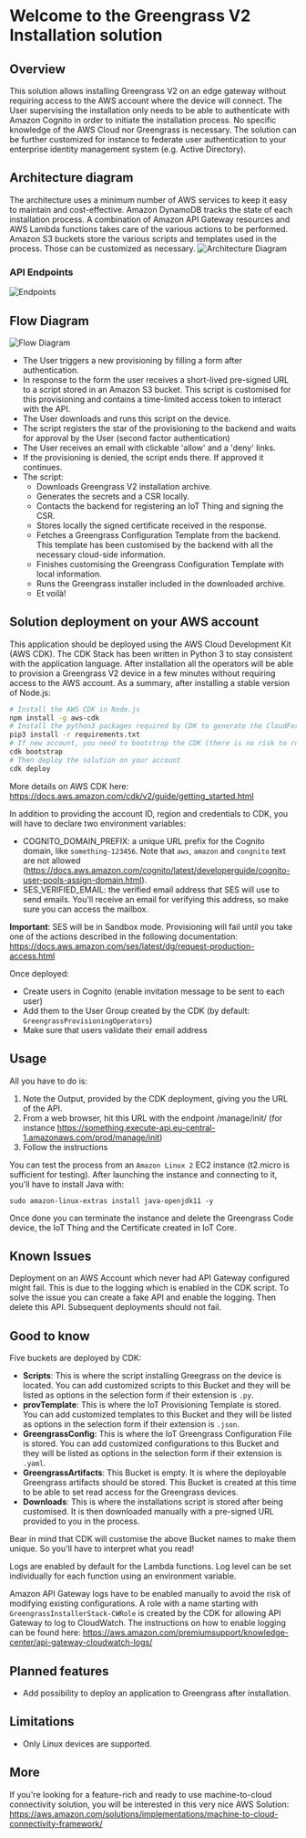 # Welcome to the Greengrass V2 Installation solution

## Overview
This solution allows installing Greengrass V2 on an edge gateway without requiring access to the AWS account
where the device will connect. The User supervising the installation only needs to be able to authenticate
with Amazon Cognito in order to initiate the installation process. No specific knowledge of the AWS Cloud nor
Greengrass is necessary. The solution can be further customized for instance to federate user authentication to
your enterprise identity management system (e.g. Active Directory).

## Architecture diagram
The architecture uses a minimum number of AWS services to keep it easy to maintain and cost-effective.
Amazon DynamoDB tracks the state of each installation process.
A combination of Amazon API Gateway resources and AWS Lambda functions takes care of the various actions to be
performed.
Amazon S3 buckets store the various scripts and templates used in the process. Those can be customized as necessary.
![Architecture Diagram](./doc/ArchitectureDiagrams-OverallArchitecture.png)

### API Endpoints
![Endpoints](./doc/ArchitectureDiagrams-APIEndpoints.png)

## Flow Diagram
![Flow Diagram](./doc/ArchitectureDiagrams-FlowDiagram.png)

* The User triggers a new provisioning by filling a form after authentication.
* In response to the form the user receives a short-lived pre-signed URL to a script stored in an Amazon S3 bucket.
This script is customised for this provisioning and contains a time-limited access token to interact with the API.
* The User downloads and runs this script on the device.
* The script registers the star of the provisioning to the backend and waits for approval by the User (second factor authentication)
* The User receives an email with clickable 'allow' and a 'deny' links.
* If the provisioning is denied, the script ends there. If approved it continues.
* The script:
  * Downloads Greengrass V2 installation archive.
  * Generates the secrets and a CSR locally.
  * Contacts the backend for registering an IoT Thing and signing the CSR.
  * Stores locally the signed certificate received in the response.
  * Fetches a Greengrass Configuration Template from the backend. This template has been customised by the backend 
with all the necessary cloud-side information.
  * Finishes customising the Greengrass Configuration Template with local information.
  * Runs the Greengrass installer included in the downloaded archive.
  * Et voilà!

## Solution deployment on your AWS account

This application should be deployed using the AWS Cloud Development Kit (AWS CDK).
The CDK Stack has been written in Python 3 to stay consistent with the application language.
After installation all the operators will be able to provision a Greengrass V2 device in a few minutes without
requiring access to the AWS account.
As a summary, after installing a stable version of Node.js:

```bash
# Install the AWS CDK in Node.js
npm install -g aws-cdk
# Install the python3 packages required by CDK to generate the CloudFormation template
pip3 install -r requirements.txt
# If new account, you need to bootstrap the CDK (there is no risk to run it again...)
cdk bootstrap
# Then deploy the solution on your account
cdk deploy
```

More details on AWS CDK here: https://docs.aws.amazon.com/cdk/v2/guide/getting_started.html

In addition to providing the account ID, region and credentials to CDK, 
you will have to declare two environment variables:
* COGNITO_DOMAIN_PREFIX: a unique URL prefix for the Cognito domain, like `something-123456`. 
  Note that `aws`, `amazon` and `congnito` text are not allowed (https://docs.aws.amazon.com/cognito/latest/developerguide/cognito-user-pools-assign-domain.html).
* SES_VERIFIED_EMAIL: the verified email address that SES will use to send emails. You'll receive an email for 
  verifying this address, so make sure you can access the mailbox.

**Important**: SES will be in Sandbox mode. Provisioning will fail until you take one of the actions described in the following 
documentation: https://docs.aws.amazon.com/ses/latest/dg/request-production-access.html

Once deployed:
* Create users in Cognito (enable invitation message to be sent to each user)
* Add them to the User Group created by the CDK (by default: `GreengrassProvisioningOperators`)
* Make sure that users validate their email address

## Usage
All you have to do is:

1. Note the Output, provided by the CDK deployment, giving you the URL of the API.
2. From a web browser, hit this URL with the endpoint /manage/init/ 
    (for instance https://something.execute-api.eu-central-1.amazonaws.com/prod/manage/init)
3. Follow the instructions

You can test the process from an `Amazon Linux 2` EC2 instance (t2.micro is sufficient for testing). 
After launching the instance and connecting to it, you'll have to install Java with:

```
sudo amazon-linux-extras install java-openjdk11 -y
```

Once done you can terminate the instance and delete the Greengrass Code device, the IoT Thing and the 
Certificate created in IoT Core.

## Known Issues
Deployment on an AWS Account which never had API Gateway configured might fail. This is due to the logging which is
enabled in the CDK script. To solve the issue you can create a fake API and enable the logging. Then
delete this API. Subsequent deployments should not fail.

## Good to know
Five buckets are deployed by CDK:

* **Scripts**: This is where the script installing Greegrass on the device is located. You can add customized scripts
  to this Bucket and they will be listed as options in the selection form if their extension is `.py`.
* **provTemplate**: This is where the IoT Provisioning Template is stored. You can add customized templates
  to this Bucket and they will be listed as options in the selection form if their extension is `.json`.
* **GreengrassConfig**: This is where the IoT Greengrass Configuration File is stored. You can add customized configurations
  to this Bucket and they will be listed as options in the selection form if their extension is `.yaml`.
* **GreengrassArtifacts**: This Bucket is empty. It is where the deployable Greengrass artifacts should be stored. This
  Bucket is created at this time to be able to set read access for the Greengrass devices.
* **Downloads**: This is where the installations script is stored after being customised. It is then downloaded manually
  with a pre-signed URL provided to you in the process.

Bear in mind that CDK will customise the above Bucket names to make them unique. So you'll have to 
interpret what you read!

Logs are enabled by default for the Lambda functions. Log level can be set individually for each function using an
environment variable.

Amazon API Gateway logs have to be enabled manually to avoid the risk of modifying existing configurations. 
A role with a name starting with `GreengrassInstallerStack-CWRole` is created by the CDK for allowing API Gateway to 
log to CloudWatch. The instructions on how to enable logging can be found here: 
https://aws.amazon.com/premiumsupport/knowledge-center/api-gateway-cloudwatch-logs/

## Planned features

* Add possibility to deploy an application to Greengrass after installation.

## Limitations

* Only Linux devices are supported.

## More

If you're looking for a feature-rich and ready to use machine-to-cloud connectivity solution, you will be interested in 
this very nice AWS Solution: https://aws.amazon.com/solutions/implementations/machine-to-cloud-connectivity-framework/
